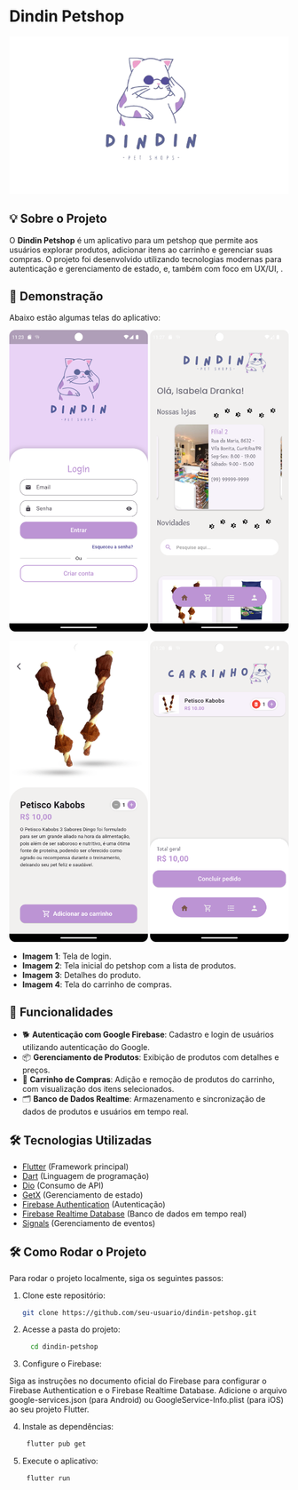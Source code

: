 # Dindin Petshop

<p align="center">
  <img alt="Dindin Petshop" src="assets/logo_.png" width="600px">
</p>

## 💡 Sobre o Projeto

O **Dindin Petshop** é um aplicativo para um petshop que permite aos usuários explorar produtos, adicionar itens ao carrinho e gerenciar suas compras. O projeto foi desenvolvido utilizando tecnologias modernas para autenticação e gerenciamento de estado, e, também com foco em UX/UI, .

## 📱 Demonstração

Abaixo estão algumas telas do aplicativo:

<p align="center">
  <img src="assets/Screenshot_20240911_202350.png" width="250px">
  <img src="assets/Screenshot_20240911_202803.png" width="250px">
</p>

<p align="center">
  <img src="assets/Screenshot_20240911_202837.png" width="250px">
  <img src="assets/Screenshot_20240911_202844.png" width="250px">
</p>

- **Imagem 1**: Tela de login.
- **Imagem 2**: Tela inicial do petshop com a lista de produtos.
- **Imagem 3**: Detalhes do produto.
- **Imagem 4**: Tela do carrinho de compras.

## 🚀 Funcionalidades

- 🐕 **Autenticação com Google Firebase**: Cadastro e login de usuários utilizando autenticação do Google.
- 📦 **Gerenciamento de Produtos**: Exibição de produtos com detalhes e preços.
- 🛒 **Carrinho de Compras**: Adição e remoção de produtos do carrinho, com visualização dos itens selecionados.
- 🗂️ **Banco de Dados Realtime**: Armazenamento e sincronização de dados de produtos e usuários em tempo real.

## 🛠️ Tecnologias Utilizadas

- [Flutter](https://flutter.dev/) (Framework principal)
- [Dart](https://dart.dev/) (Linguagem de programação)
- [Dio](https://pub.dev/packages/dio) (Consumo de API)
- [GetX](https://pub.dev/packages/get) (Gerenciamento de estado)
- [Firebase Authentication](https://firebase.google.com/docs/auth) (Autenticação)
- [Firebase Realtime Database](https://firebase.google.com/docs/database) (Banco de dados em tempo real)
- [Signals](https://pub.dev/packages/signals) (Gerenciamento de eventos)

## 🛠️ Como Rodar o Projeto

Para rodar o projeto localmente, siga os seguintes passos:

1. Clone este repositório:
   ```bash
   git clone https://github.com/seu-usuario/dindin-petshop.git

2. Acesse a pasta do projeto:
   ```bash
     cd dindin-petshop

3. Configure o Firebase:

Siga as instruções no documento oficial do Firebase para configurar o Firebase Authentication e o Firebase Realtime Database.
Adicione o arquivo google-services.json (para Android) ou GoogleService-Info.plist (para iOS) ao seu projeto Flutter.

4. Instale as dependências:
   ```bash
    flutter pub get

5. Execute o aplicativo:
   ```bash
    flutter run
